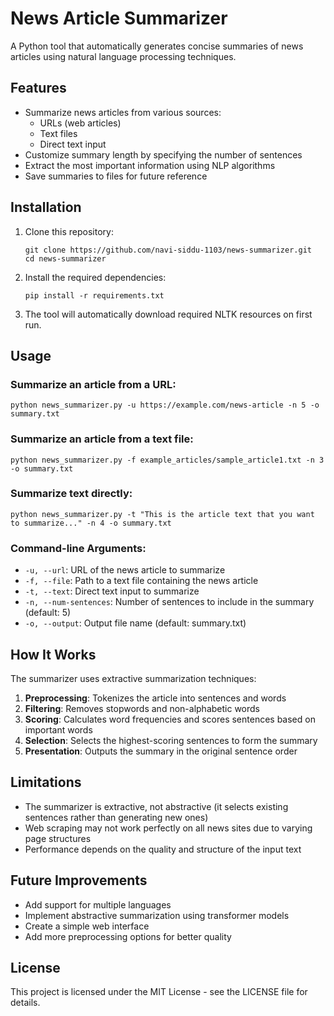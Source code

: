 # News Article Summarizer

A Python tool that automatically generates concise summaries of news articles using natural language processing techniques.

## Features

- Summarize news articles from various sources:
  - URLs (web articles)
  - Text files
  - Direct text input
- Customize summary length by specifying the number of sentences
- Extract the most important information using NLP algorithms
- Save summaries to files for future reference

## Installation

1. Clone this repository:
   ```
   git clone https://github.com/navi-siddu-1103/news-summarizer.git
   cd news-summarizer
   ```

2. Install the required dependencies:
   ```
   pip install -r requirements.txt
   ```

3. The tool will automatically download required NLTK resources on first run.

## Usage

### Summarize an article from a URL:

```
python news_summarizer.py -u https://example.com/news-article -n 5 -o summary.txt
```

### Summarize an article from a text file:

```
python news_summarizer.py -f example_articles/sample_article1.txt -n 3 -o summary.txt
```

### Summarize text directly:

```
python news_summarizer.py -t "This is the article text that you want to summarize..." -n 4 -o summary.txt
```

### Command-line Arguments:

- `-u, --url`: URL of the news article to summarize
- `-f, --file`: Path to a text file containing the news article
- `-t, --text`: Direct text input to summarize
- `-n, --num-sentences`: Number of sentences to include in the summary (default: 5)
- `-o, --output`: Output file name (default: summary.txt)

## How It Works

The summarizer uses extractive summarization techniques:

1. **Preprocessing**: Tokenizes the article into sentences and words
2. **Filtering**: Removes stopwords and non-alphabetic words
3. **Scoring**: Calculates word frequencies and scores sentences based on important words
4. **Selection**: Selects the highest-scoring sentences to form the summary
5. **Presentation**: Outputs the summary in the original sentence order

## Limitations

- The summarizer is extractive, not abstractive (it selects existing sentences rather than generating new ones)
- Web scraping may not work perfectly on all news sites due to varying page structures
- Performance depends on the quality and structure of the input text

## Future Improvements

- Add support for multiple languages
- Implement abstractive summarization using transformer models
- Create a simple web interface
- Add more preprocessing options for better quality

## License

This project is licensed under the MIT License - see the LICENSE file for details.
